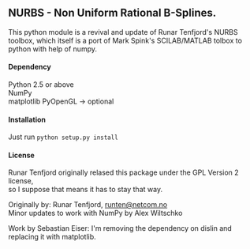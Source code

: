## NURBS - Non Uniform Rational B-Splines.

This python module is a revival and update of Runar Tenfjord's NURBS toolbox, which itself
is a port of Mark Spink's SCILAB/MATLAB tolbox to python with help of numpy.

#### Dependency
Python 2.5 or above  
NumPy  
matplotlib
PyOpenGL -> optional  

#### Installation
Just run  ```python setup.py install```  

#### License
Runar Tenfjord originally relased this package under the GPL Version 2 license,   
so I suppose that means it has to stay that way.   
  
Originally by: Runar Tenfjord, runten@netcom.no  
Minor updates to work with NumPy by Alex Wiltschko  

Work by Sebastian Eiser:
I'm removing the dependency on dislin and replacing it with matplotlib. 
